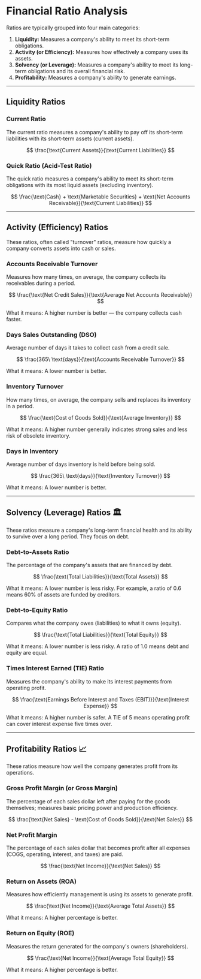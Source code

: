 # Financial Ratio Analysis

Ratios are typically grouped into four main categories:

1.  **Liquidity:** Measures a company's ability to meet its short-term obligations.
2.  **Activity (or Efficiency):** Measures how effectively a company uses its assets.
3.  **Solvency (or Leverage):** Measures a company's ability to meet its long-term obligations and its overall financial risk.
4.  **Profitability:** Measures a company's ability to generate earnings.

---

## Liquidity Ratios

### Current Ratio

The current ratio measures a company's ability to pay off its short-term liabilities with its short-term assets (current assets).

$$
\frac{\text{Current Assets}}{\text{Current Liabilities}}
$$

### Quick Ratio (Acid-Test Ratio)

The quick ratio measures a company's ability to meet its short-term obligations with its most liquid assets (excluding inventory).

$$
\frac{\text{Cash} + \text{Marketable Securities} + \text{Net Accounts Receivable}}{\text{Current Liabilities}}
$$

---

## Activity (Efficiency) Ratios

These ratios, often called "turnover" ratios, measure how quickly a company converts assets into cash or sales.

### Accounts Receivable Turnover

Measures how many times, on average, the company collects its receivables during a period.

$$
  \frac{\text{Net Credit Sales}}{\text{Average Net Accounts Receivable}}
$$

What it means: A higher number is better — the company collects cash faster.

### Days Sales Outstanding (DSO)

Average number of days it takes to collect cash from a credit sale.

$$
  \frac{365\ \text{days}}{\text{Accounts Receivable Turnover}}
$$

What it means: A lower number is better.

### Inventory Turnover

How many times, on average, the company sells and replaces its inventory in a period.

$$
  \frac{\text{Cost of Goods Sold}}{\text{Average Inventory}}
$$

What it means: A higher number generally indicates strong sales and less risk of obsolete inventory.

### Days in Inventory

Average number of days inventory is held before being sold.

$$
  \frac{365\ \text{days}}{\text{Inventory Turnover}}
$$

What it means: A lower number is better.

---

## Solvency (Leverage) Ratios 🏛️

These ratios measure a company's long-term financial health and its ability to survive over a long period. They focus on debt.

### Debt-to-Assets Ratio

The percentage of the company's assets that are financed by debt.

$$
\frac{\text{Total Liabilities}}{\text{Total Assets}}
$$

What it means: A lower number is less risky. For example, a ratio of 0.6 means 60% of assets are funded by creditors.

### Debt-to-Equity Ratio

Compares what the company owes (liabilities) to what it owns (equity).

$$
\frac{\text{Total Liabilities}}{\text{Total Equity}}
$$

What it means: A lower number is less risky. A ratio of 1.0 means debt and equity are equal.

### Times Interest Earned (TIE) Ratio

Measures the company's ability to make its interest payments from operating profit.

$$
\frac{\text{Earnings Before Interest and Taxes (EBIT)}}{\text{Interest Expense}}
$$

What it means: A higher number is safer. A TIE of 5 means operating profit can cover interest expense five times over.

---

## Profitability Ratios 📈

These ratios measure how well the company generates profit from its operations.

### Gross Profit Margin (or Gross Margin)

The percentage of each sales dollar left after paying for the goods themselves; measures basic pricing power and production efficiency.

$$
\frac{\text{Net Sales} - \text{Cost of Goods Sold}}{\text{Net Sales}}
$$

### Net Profit Margin

The percentage of each sales dollar that becomes profit after all expenses (COGS, operating, interest, and taxes) are paid.

$$
\frac{\text{Net Income}}{\text{Net Sales}}
$$

### Return on Assets (ROA)

Measures how efficiently management is using its assets to generate profit.

$$
\frac{\text{Net Income}}{\text{Average Total Assets}}
$$

What it means: A higher percentage is better.

### Return on Equity (ROE)

Measures the return generated for the company's owners (shareholders).

$$
\frac{\text{Net Income}}{\text{Average Total Equity}}
$$

What it means: A higher percentage is better.
